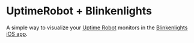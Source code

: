 # UptimeRobot + Blinkenlights

A simple way to visualize your [Uptime Robot](https://uptimerobot.com/) monitors in the [Blinkenlights iOS app](http://blinkenlights.jazzychad.net/).
